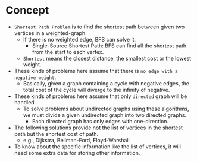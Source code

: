 # Concept

- `Shortest Path Problem` is to find the shortest path between given two vertices in a weighted-graph.
    - If there is no weighted edge, BFS can solve it.
        - Single-Source Shortest Path: BFS can find all the shortest path from the start to each vertex.
    - `Shortest` means the closest distance, the smallest cost or the lowest weight.
- These kinds of problems here assume that there is `no edge with a negative weight`.
    - Basically, given a graph containing a cycle with negative edges, the total cost of the cycle will diverge to the infinity of negative.
- These kinds of problems here assume that only `directed` graph will be handled.
    - To solve problems about undirected graphs using these algorithms, we must divide a given undirected graph into two directed graphs.
        - Each directed graph has only edges with one-direction.
- The following solutions provide not the list of vertices in the shortest path but the shortest cost of path.
    - e.g., Dijkstra, Bellman-Ford, Floyd-Warshall
- To know about the specific information like the list of vertices, it will need some extra data for storing other information.

